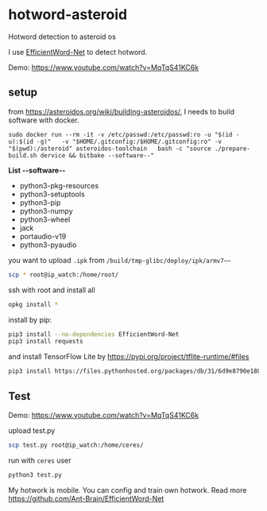 # hotword-asteroid
Hotword detection to asteroid os

I use [EfficientWord-Net](https://github.com/Ant-Brain/EfficientWord-Net) to detect hotword.

Demo: https://www.youtube.com/watch?v=MqTqS41KC6k

## setup

from https://asteroidos.org/wiki/building-asteroidos/, I needs to build software with docker.

```
sudo docker run --rm -it -v /etc/passwd:/etc/passwd:ro -u "$(id -u):$(id -g)"   -v "$HOME/.gitconfig:/$HOME/.gitconfig:ro" -v "$(pwd):/asteroid" asteroidos-toolchain   bash -c "source ./prepare-build.sh dervice && bitbake --software--"
```
**List --software--**
- python3-pkg-resources
- python3-setuptools
- python3-pip
- python3-numpy
- python3-wheel
- jack
- portaudio-v19
- python3-pyaudio

you want to upload ```.ipk``` from ```/build/tmp-glibc/deploy/ipk/armv7~~```
```sh
scp * root@ip_watch:/home/root/
```
ssh with root and install all
```sh
opkg install *
```

install by pip:
```sh
pip3 install --no-dependencies EfficientWord-Net
pip3 install requests
```

and install TensorFlow Lite by https://pypi.org/project/tflite-runtime/#files

```sh
pip3 install https://files.pythonhosted.org/packages/db/31/6d9e8790e188fd4c8647e8cdaece76e12155f2666453b030d91d194ea202/tflite_runtime-2.7.0-cp39-cp39-manylinux2014_armv7l.whl
```

## Test


Demo: https://www.youtube.com/watch?v=MqTqS41KC6k

upload test.py

```sh
scp test.py root@ip_watch:/home/ceres/
```
run with ```ceres``` user
```sh
python3 test.py
```

My hotwork is mobile. You can config and train own hotwork. Read more https://github.com/Ant-Brain/EfficientWord-Net
